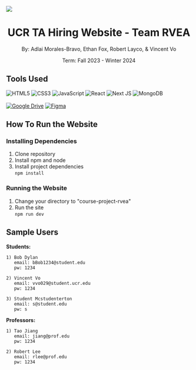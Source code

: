 <img src=https://dxbhsrqyrr690.cloudfront.net/sidearm.nextgen.sites/gohighlanders.com/images/2020/7/1/Banner.jpg></img>

<h1 align=center> UCR TA Hiring Website - Team RVEA </h1>
<p align=center> By: Adlai Morales-Bravo, Ethan Fox, Robert Layco, & Vincent Vo</p>
<p align=center> Term: Fall 2023 - Winter 2024</p>

  
## Tools Used
![HTML5](https://img.shields.io/badge/html5-%23E34F26.svg?style=for-the-badge&logo=html5&logoColor=white)
![CSS3](https://img.shields.io/badge/css3-%231572B6.svg?style=for-the-badge&logo=css3&logoColor=white)
![JavaScript](https://img.shields.io/badge/javascript-%23323330.svg?style=for-the-badge&logo=javascript&logoColor=%23F7DF1E)
![React](https://img.shields.io/badge/react-%2320232a.svg?style=for-the-badge&logo=react&logoColor=%2361DAFB)
![Next JS](https://img.shields.io/badge/Next-black?style=for-the-badge&logo=next.js&logoColor=white)
![MongoDB](https://img.shields.io/badge/MongoDB-%234ea94b.svg?style=for-the-badge&logo=mongodb&logoColor=white)
<br><br>
[![Google Drive](https://img.shields.io/badge/Google%20Drive-4285F4?style=for-the-badge&logo=googledrive&logoColor=white)](https://drive.google.com/drive/folders/1_vLaAtC2UnorBilMKeAedQGZ_di_OFqf?usp=sharing)
[![Figma](https://img.shields.io/badge/figma-%23F24E1E.svg?style=for-the-badge&logo=figma&logoColor=white)](https://www.figma.com/file/7cnnIOSiFnuVl9qQrCQEpT/Mock-Web-Design?type=design&node-id=1-4&mode=design)


## How To Run the Website  
### Installing Dependencies
1) Clone repository
2) Install npm and node
3) Install project dependencies  
   `npm install` 


### Running the Website
1) Change your directory to "course-project-rvea"
2) Run the site  
   `npm run dev`

## Sample Users
**Students:**
```
1) Bob Dylan  
   email: bBob1234@student.edu  
   pw: 1234
```
```
2) Vincent Vo  
   email: vvo029@student.ucr.edu  
   pw: 1234
```
```
3) Student Mcstudenterton  
   email: s@student.edu  
   pw: s
```

**Professors:**
```
1) Tao Jiang  
   email: jiang@prof.edu  
   pw: 1234  
```
```
2) Robert Lee  
   email: rlee@prof.edu  
   pw: 1234
```
